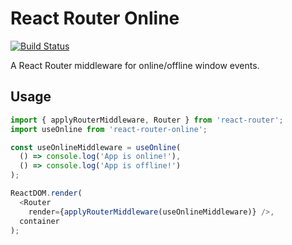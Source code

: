 # React Router Online
[![Build Status](https://travis-ci.org/naoisegolden/react-router-online.svg?branch=master)](https://travis-ci.org/naoisegolden/react-router-online)

A React Router middleware for online/offline window events.

## Usage

```js
import { applyRouterMiddleware, Router } from 'react-router';
import useOnline from 'react-router-online';

const useOnlineMiddleware = useOnline(
  () => console.log('App is online!'),
  () => console.log('App is offline!')
);

ReactDOM.render(
  <Router
    render={applyRouterMiddleware(useOnlineMiddleware)} />,
  container
);
```
